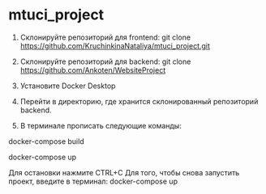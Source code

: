 # mtuci_project

1. Склонируйте репозиторий для frontend:
git clone https://github.com/KruchinkinaNataliya/mtuci_project.git

2. Склонируйте репозиторий для backend:
git clone https://github.com/Ankoten/WebsiteProject

3. Установите Docker Desktop

4. Перейти в директорию, где хранится склонированный репозиторий backend.

5. В терминале прописать следующие команды:

docker-compose build

docker-compose up

Для остановки нажмите CTRL+C
Для того, чтобы снова запустить проект, введите в терминал:
docker-compose up